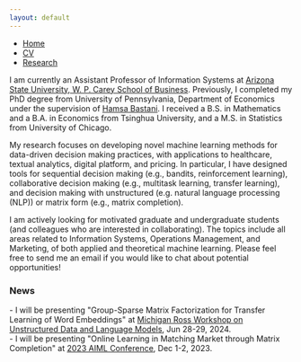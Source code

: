 ```yaml
---
layout: default
---
```


<ul class='menu'>
<li><a href="./">Home</a></li>
<li><a href="./CV.pdf">CV</a></li>
<li><a href="./research.html">Research</a></li>
</ul>

<p>I am currently an Assistant Professor of Information Systems at <a href="https://wpcarey.asu.edu/">Arizona State University, W. P. Carey School of Business</a>. Previously, I completed my PhD degree from University of Pennsylvania, Department of Economics under the supervision of <a href="https://hamsabastani.github.io"> Hamsa Bastani</a>. I received a B.S. in Mathematics and a B.A. in Economics from Tsinghua University, and a M.S. in Statistics from University of Chicago. </p>

<p>My research focuses on developing novel machine learning methods for data-driven decision making practices, with applications to healthcare, textual analytics, digital platform, and pricing. In particular, I have designed tools for sequential decision making (e.g., bandits, reinforcement learning), collaborative decision making (e.g., multitask learning, transfer learning), and decision making with unstructured (e.g. natural language processing (NLP)) or matrix form (e.g., matrix completion). </p>

<p>
I am actively looking for motivated graduate and undergraduate students (and colleagues who are interested in collaborating). The topics include all areas related to Information Systems, Operations Management, and Marketing, of both applied and theoretical machine learning. Please feel free to send me an email if you would like to chat about potential opportunities! 
</p>

<h3>News</h3>
<p>
- I will be presenting "Group-Sparse Matrix Factorization for Transfer Learning of Word Embeddings" at <a href="https://www.bus.umich.edu/Conferences/UDLM/Schedule.aspx">Michigan Ross Workshop on Unstructured Data and Language Models</a>, Jun 28-29, 2024.<br>
- I will be presenting "Online Learning in Matching Market through Matrix Completion" at <a href="https://www.fox.temple.edu/faculty-research/institutes-centers/global-institute-artificial-intelligence-business-analytics/conferences/2023-conference-artificial-intelligence-machine-learning-business-analytics">2023 AIML Conference</a>, Dec 1-2, 2023.
</p>
